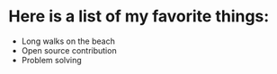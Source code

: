 # Here is a list of my favorite things: 
- Long walks on the beach
- Open source contribution
- Problem solving


